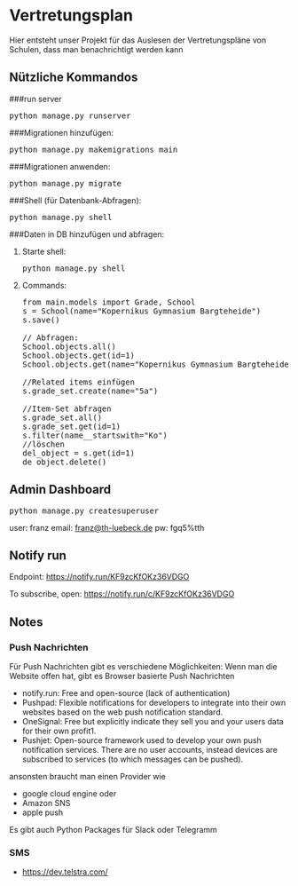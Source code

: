 # Vertretungsplan

Hier entsteht unser Projekt für das Auslesen der Vertretungspläne von Schulen, dass man benachrichtigt werden kann

## Nützliche Kommandos

###run server
<pre>python manage.py runserver</pre>

###Migrationen hinzufügen:
<pre>python manage.py makemigrations main</pre>

###Migrationen anwenden:
<pre>python manage.py migrate</pre>

###Shell (für Datenbank-Abfragen):
<pre>python manage.py shell</pre>

###Daten in DB hinzufügen und abfragen:

1) Starte shell: <pre>python manage.py shell</pre>
2) Commands:
    <pre>from main.models import Grade, School
   s = School(name="Kopernikus Gymnasium Bargteheide")
   s.save()
   
   // Abfragen:
   School.objects.all()
   School.objects.get(id=1)
   School.objects.get(name="Kopernikus Gymnasium Bargteheide")
   
   //Related items einfügen
   s.grade_set.create(name="5a")
   
   //Item-Set abfragen
   s.grade_set.all()
   s.grade_set.get(id=1)
   s.filter(name__startswith="Ko")
   //löschen
   del_object = s.get(id=1)
   de_object.delete()
</pre>



## Admin Dashboard
<pre>python manage.py createsuperuser</pre>
user: franz
email: franz@th-luebeck.de
pw: fgq5%tth

## Notify run

Endpoint: https://notify.run/KF9zcKfOKz36VDGO

To subscribe, open: https://notify.run/c/KF9zcKfOKz36VDGO


## Notes

### Push Nachrichten 
Für Push Nachrichten gibt es verschiedene Möglichkeiten:
Wenn man die Website offen hat, gibt es Browser basierte Push Nachrichten
- notify.run: Free and open-source (lack of authentication) 
- Pushpad: Flexible notifications for developers to integrate into their own websites based on the web push notification standard.
- OneSignal: Free but explicitly indicate they sell you and your users data for their own profit1.
- Pushjet: Open-source framework used to develop your own push notification services. There are no user accounts, instead devices are subscribed to services (to which messages can be pushed).

ansonsten braucht man einen Provider wie 
- google cloud engine oder 
- Amazon SNS
- apple push

Es gibt auch Python Packages für Slack oder Telegramm

### SMS

- https://dev.telstra.com/